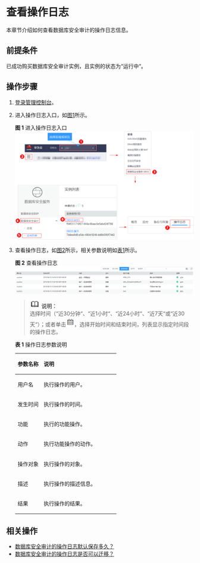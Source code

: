 # 查看操作日志<a name="ZH-CN_TOPIC_0145254213"></a>

本章节介绍如何查看数据库安全审计的操作日志信息。

## 前提条件<a name="section441811405410"></a>

已成功购买数据库安全审计实例，且实例的状态为“运行中“。

## 操作步骤<a name="section16337113512514"></a>

1.  [登录管理控制台](https://console.huaweicloud.com/?locale=zh-cn)。
2.  进入操作日志入口，如[图1](#fig6102151075519)所示。

    **图 1**  进入操作日志入口<a name="fig6102151075519"></a>  
    ![](figures/进入操作日志入口.png "进入操作日志入口")

3.  查看操作日志，如[图2](#fig6278124313101)所示，相关参数说明如[表1](#table4295843716304)所示。

    **图 2**  查看操作日志<a name="fig6278124313101"></a>  
    ![](figures/查看操作日志.png "查看操作日志")

    >![](public_sys-resources/icon-note.gif) **说明：**   
    >选择时间（“近30分钟“、“近1小时“、“近24小时“、“近7天“或“近30天“）；或者单击![](figures/icon-calendar.png)，选择开始时间和结束时间，列表显示指定时间段的操作日志。  

    **表 1**  操作日志参数说明

    <a name="table4295843716304"></a>
    <table><thead align="left"><tr id="row4338993216304"><th class="cellrowborder" valign="top" width="25.669999999999998%" id="mcps1.2.3.1.1"><p id="p2492361616304"><a name="p2492361616304"></a><a name="p2492361616304"></a>参数名称</p>
    </th>
    <th class="cellrowborder" valign="top" width="74.33%" id="mcps1.2.3.1.2"><p id="p554697916304"><a name="p554697916304"></a><a name="p554697916304"></a>说明</p>
    </th>
    </tr>
    </thead>
    <tbody><tr id="row8736194992614"><td class="cellrowborder" valign="top" width="25.669999999999998%" headers="mcps1.2.3.1.1 "><p id="p27371849182610"><a name="p27371849182610"></a><a name="p27371849182610"></a>用户名</p>
    </td>
    <td class="cellrowborder" valign="top" width="74.33%" headers="mcps1.2.3.1.2 "><p id="p673724912620"><a name="p673724912620"></a><a name="p673724912620"></a>执行操作的用户。</p>
    </td>
    </tr>
    <tr id="row3896937416304"><td class="cellrowborder" valign="top" width="25.669999999999998%" headers="mcps1.2.3.1.1 "><p id="p240275716304"><a name="p240275716304"></a><a name="p240275716304"></a>发生时间</p>
    </td>
    <td class="cellrowborder" valign="top" width="74.33%" headers="mcps1.2.3.1.2 "><p id="p6040559116304"><a name="p6040559116304"></a><a name="p6040559116304"></a>执行操作的时间。</p>
    </td>
    </tr>
    <tr id="row38169719100"><td class="cellrowborder" valign="top" width="25.669999999999998%" headers="mcps1.2.3.1.1 "><p id="p11817178103"><a name="p11817178103"></a><a name="p11817178103"></a>功能</p>
    </td>
    <td class="cellrowborder" valign="top" width="74.33%" headers="mcps1.2.3.1.2 "><p id="p781717151012"><a name="p781717151012"></a><a name="p781717151012"></a>执行的功能操作。</p>
    </td>
    </tr>
    <tr id="row121453182104"><td class="cellrowborder" valign="top" width="25.669999999999998%" headers="mcps1.2.3.1.1 "><p id="p8145151818109"><a name="p8145151818109"></a><a name="p8145151818109"></a>动作</p>
    </td>
    <td class="cellrowborder" valign="top" width="74.33%" headers="mcps1.2.3.1.2 "><p id="p21451918111019"><a name="p21451918111019"></a><a name="p21451918111019"></a>执行功能操作的动作。</p>
    </td>
    </tr>
    <tr id="row1675442617106"><td class="cellrowborder" valign="top" width="25.669999999999998%" headers="mcps1.2.3.1.1 "><p id="p875482618104"><a name="p875482618104"></a><a name="p875482618104"></a>操作对象</p>
    </td>
    <td class="cellrowborder" valign="top" width="74.33%" headers="mcps1.2.3.1.2 "><p id="p12754192617103"><a name="p12754192617103"></a><a name="p12754192617103"></a>执行操作的对象。</p>
    </td>
    </tr>
    <tr id="row1332204111319"><td class="cellrowborder" valign="top" width="25.669999999999998%" headers="mcps1.2.3.1.1 "><p id="p33321041237"><a name="p33321041237"></a><a name="p33321041237"></a>描述</p>
    </td>
    <td class="cellrowborder" valign="top" width="74.33%" headers="mcps1.2.3.1.2 "><p id="p189761521111719"><a name="p189761521111719"></a><a name="p189761521111719"></a>执行操作的描述信息。</p>
    </td>
    </tr>
    <tr id="row0860165713317"><td class="cellrowborder" valign="top" width="25.669999999999998%" headers="mcps1.2.3.1.1 "><p id="p12331342414"><a name="p12331342414"></a><a name="p12331342414"></a>结果</p>
    </td>
    <td class="cellrowborder" valign="top" width="74.33%" headers="mcps1.2.3.1.2 "><p id="p17861057634"><a name="p17861057634"></a><a name="p17861057634"></a>执行操作的结果。</p>
    </td>
    </tr>
    </tbody>
    </table>


## 相关操作<a name="section145416511519"></a>

-   [数据库安全审计的操作日志默认保存多久？](https://support.huaweicloud.com/dbss_faq/dbss_01_0224.html)
-   [数据库安全审计的操作日志是否可以迁移？](https://support.huaweicloud.com/dbss_faq/dbss_01_0227.html)

